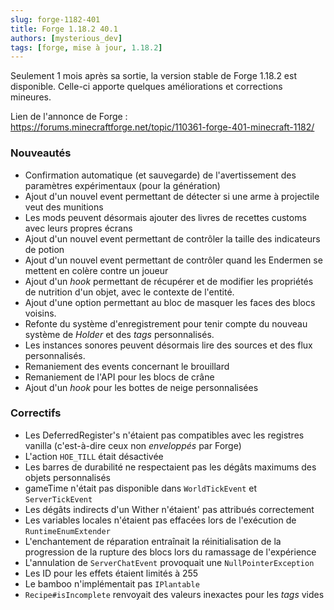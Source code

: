 ```yaml
---
slug: forge-1182-401
title: Forge 1.18.2 40.1
authors: [mysterious_dev]
tags: [forge, mise à jour, 1.18.2]
---
```


Seulement 1 mois après sa sortie, la version stable de Forge 1.18.2 est disponible. Celle-ci apporte quelques améliorations et corrections mineures.

<!--truncate-->

Lien de l'annonce de Forge : https://forums.minecraftforge.net/topic/110361-forge-401-minecraft-1182/

### Nouveautés

- Confirmation automatique (et sauvegarde) de l'avertissement des paramètres expérimentaux (pour la génération)
- Ajout d'un nouvel event permettant de détecter si une arme à projectile veut des munitions
- Les mods peuvent désormais ajouter des livres de recettes customs avec leurs propres écrans
- Ajout d'un nouvel event permettant de contrôler la taille des indicateurs de potion
- Ajout d'un nouvel event permettant de contrôler quand les Endermen se mettent en colère contre un joueur
- Ajout d'un _hook_ permettant de récupérer et de modifier les propriétés de nutrition d'un objet, avec le contexte de l'entité.
- Ajout d'une option permettant au bloc de masquer les faces des blocs voisins.
- Refonte du système d'enregistrement pour tenir compte du nouveau système de _Holder_ et des _tags_ personnalisés.
- Les instances sonores peuvent désormais lire des sources et des flux personnalisés.
- Remaniement des events concernant le brouillard
- Remaniement de l'API pour les blocs de crâne
- Ajout d'un _hook_ pour les bottes de neige personnalisées

### Correctifs

- Les DeferredRegister's n'étaient pas compatibles avec les registres vanilla (c'est-à-dire ceux non _enveloppés_ par Forge)
- L'action `HOE_TILL` était désactivée
- Les barres de durabilité ne respectaient pas les dégâts maximums des objets personnalisés
- gameTime n'était pas disponible dans `WorldTickEvent` et `ServerTickEvent`
- Les dégâts indirects d'un Wither n'étaient' pas attribués correctement
- Les variables locales n'étaient pas effacées lors de l'exécution de `RuntimeEnumExtender`
- L'enchantement de réparation entraînait la réinitialisation de la progression de la rupture des blocs lors du ramassage de l'expérience
- L'annulation de `ServerChatEvent` provoquait une `NullPointerException`
- Les ID pour les effets étaient limités à 255
- Le bamboo n'implémentait pas `IPlantable`
- `Recipe#isIncomplete` renvoyait des valeurs inexactes pour les _tags_ vides